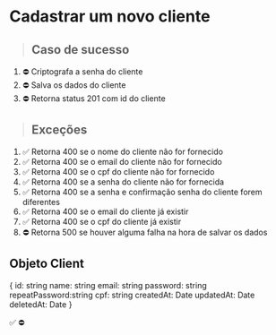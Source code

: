 # Cadastrar um novo cliente

> ## Caso de sucesso

1. ⛔ Criptografa a senha do cliente
2. ⛔ Salva os dados do cliente
3. ⛔ Retorna status 201 com id do cliente

> ## Exceções
1. ✅ Retorna 400 se o nome do cliente não for fornecido
2. ✅ Retorna 400 se o email do cliente não for fornecido
3. ✅ Retorna 400 se o cpf do cliente não for fornecido
4. ✅ Retorna 400 se a senha do cliente não for fornecida
5. ✅ Retorna 400 se a senha e confirmação senha do cliente forem diferentes
6. ✅ Retorna 400 se o email do cliente já existir
7. ✅ Retorna 400 se o cpf do cliente já existir
8. ⛔ Retorna 500 se houver alguma falha na hora de salvar os dados


## Objeto Client
{
  	id: string
    name: string
    email: string
    password: string
    repeatPassword:string
    cpf: string
    createdAt: Date
    updatedAt: Date
    deletedAt: Date
}

✅
⛔
